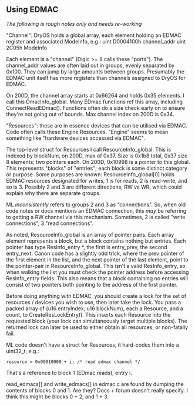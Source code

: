 ## Using EDMAC

_The following is rough notes only and needs re-working_

"Channel": DryOS holds a global array, each element holding an EDMAC register and associated ModeInfo, e.g.:
uint D0004100h channel\_addr
uint 2C05h     ModeInfo

Each element is a "channel" (Digic >= 8 calls these "ports").  The channel\_addr values are often
laid out in groups, evenly separated by 0x100.  They can jump by large amounts between groups.
Presumably the EDMAC unit itself has more registers than channels assigned to DryOS for EDMAC.

On 200D, the channel array starts at 0x66264 and holds 0x35 elements.  I call this DmacInfo\_global.
Many EDmac functions ref this array, including ConnectReadEDmac().  Functions often do a size check
early on to ensure they're not going out of bounds.  Max channel index on 200D is 0x34.

"Resources": these are in essence devices that can be utilised via EDMAC.  
Code often calls these Engine Resources.  "Engine" seems to mean something
like "hardware devices accessed via EDMAC".

The top-level struct for Resources I call ResourceInfo\_global.  This is indexed by blockNum,
on 200D, max of 0x37.  Size is 0x1b8 total, 0x37 size 8 elements; two pointers each.
On 200D, 0x10998 is a pointer to this global.  This represents "blocks" of "entries";
each block is some distinct category or purpose.  Some purposes are known:
ResourceInfo\_global[0] holds EDMAC resources designated for writes, 1 is for reads,
2 is read-write, and so is 3.  Possibly 2 and 3 are different directions, RW vs WR,
which could explain why there are separate groups.

ML *inconsistently* refers to groups 2 and 3 as "connections".  So, when old code notes or docs
mentions an EDMAC connection, this *may* be referring to getting a RW channel via this mechanism.
Sometimes, 2 is called "write connections", 3 "read connections".

As noted, ResourceInfo\_global is an array of pointer pairs.  Each array element represents
a block, but a block contains nothing but entries.  Each pointer has type ResInfo\_entry \*,
the first is entry\_prev, the second entry\_next.  Canon code has a slightly odd trick,
where the prev pointer of the first element in the list, and the next pointer of the last element,
point to the pointer-pair in ResourceInfo\_global.  This isn't a valid ResInfo\_entry, so when
walking the list you must check the pointer address before accessing ResInfo\_entry fields.
This also means that a block containing no entries will consist of two pointers both pointing
to the address of the first pointer.

Before doing anything with EDMAC, you should create a lock for the set of resources / devices you
wish to use, then later take the lock.  You pass a packed array of {u16 entryIndex, u16 blockNum},
each a Resource, and a count, to CreateResLockEntry().  This inserts each Resource into the requested
block (your lock can simultaneously target multiple blocks).  The returned lock can later be
used to either obtain all resources, or non-fatally fail.

ML code doesn't have a struct for Resources, it hard-codes them into a uint32\_t, e.g.:

    resource = 0x00010000 + i; /* read edmac channel */

That's a reference to block 1 (EDmac reads), entry i.


read\_edmacs[] and write\_edmacs[] in edmac.c are found by dumping the contents of blocks 0 and 1.
Are they?  Docs + forum doesn't really specify.  I think this might be blocks 0 + 2, and 1 + 3.

<div style="page-break-after: always; visibility: hidden"></div>
